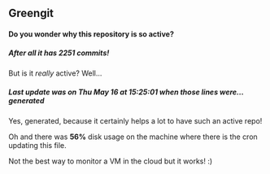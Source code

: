 ## Greengit

#### Do you wonder why this repository is so active?

##### After all it has 2251 commits!

But is it *really* active? Well...

##### Last update was on Thu May 16 at 15:25:01 when those lines were... generated

Yes, generated, because it certainly helps a lot to have such an active repo!

Oh and there was **56%** disk usage on the machine
where there is the cron updating this file.

Not the best way to monitor a VM in the cloud but it works! :)
